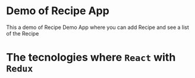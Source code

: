 # Demo of Recipe App

This a demo of Recipe Demo App where you can add Recipe and see a list of the Recipe

# The tecnologies where `React` with `Redux`


